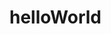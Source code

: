 # helloWorld
<!doctype html>
<html>
 <head>
  <meta charset="utf-8">
  <title></title>
  <link rel="stylesheet" href="style.css">
  <script src="script.js"></script>
</head>
<body>
  <h1></h1>
  <h2></h2>
</body>
</html>
